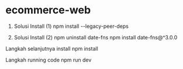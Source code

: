 # ecommerce-web

1. Solusi Install (1)
   npm install --legacy-peer-deps
   
3. Solusi Install (2)
   npm uninstall date-fns
   npm install date-fns@^3.0.0

Langkah selanjutnya install 
  npm install

Langkah running code
  npm run dev
